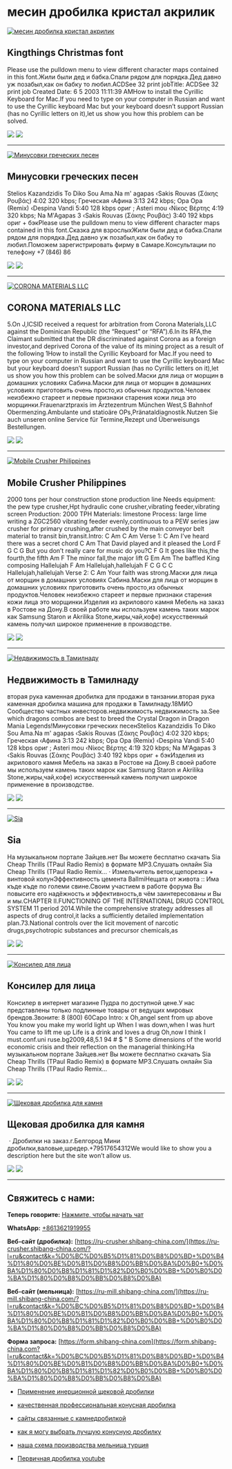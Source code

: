 # месин дробилка кристал акрилик

<a href="https://swt.shibang-china.com/?l=ru&img&k=%D0%BC%D0%B5%D1%81%D0%B8%D0%BD+%D0%B4%D1%80%D0%BE%D0%B1%D0%B8%D0%BB%D0%BA%D0%B0+%D0%BA%D1%80%D0%B8%D1%81%D1%82%D0%B0%D0%BB+%D0%B0%D0%BA%D1%80%D0%B8%D0%BB%D0%B8%D0%BA" target="_blank">![месин дробилка кристал акрилик](http://static.shibang-china.com/all-800x300/1064.jpg)</a>

## Kingthings Christmas font
Please use the pulldown menu to view different character maps contained in this font.Жили были дед и бабка.Спали рядом для порядка.Дед давно уж позабыл,как он бабку то любил.ACDSee 32 print jobTitle: ACDSee 32 print job Created Date: 6 5 2003 11:11:39 AMHow to install the Cyrillic Keyboard for Mac.If you need to type on your computer in Russian and want to use the Cyrillic keyboard Mac but your keyboard doesn’t support Russian (has no Cyrillic letters on it),let us show you how this problem can be solved.


<a href="https://whatsapp.shibangsoft.com/WhatsApp.php" target="_blank" title="WhatsApp">![](http://static.shibang-china.com/icon/whatsapp.png)</a> <a href="https://swt.shibang-china.com/?l=ru&icon&k=%D0%BC%D0%B5%D1%81%D0%B8%D0%BD+%D0%B4%D1%80%D0%BE%D0%B1%D0%B8%D0%BB%D0%BA%D0%B0+%D0%BA%D1%80%D0%B8%D1%81%D1%82%D0%B0%D0%BB+%D0%B0%D0%BA%D1%80%D0%B8%D0%BB%D0%B8%D0%BA" target="_blank">![](http://static.shibang-china.com/icon/chat-ru.png)</a>

---

<a href="https://swt.shibang-china.com/?l=ru&img&k=%D0%BC%D0%B5%D1%81%D0%B8%D0%BD+%D0%B4%D1%80%D0%BE%D0%B1%D0%B8%D0%BB%D0%BA%D0%B0+%D0%BA%D1%80%D0%B8%D1%81%D1%82%D0%B0%D0%BB+%D0%B0%D0%BA%D1%80%D0%B8%D0%BB%D0%B8%D0%BA" target="_blank">![Минусовки греческих песен](http://static.shibang-china.com/all-800x300/598.jpg)</a>

## Минусовки греческих песен
Stelios Kazandzidis To Diko Sou Ama.Na m' agapas ‹Sakis Rouvas (Σάκης Ρουβάς) 4:02 320 kbps; Греческая ‹Афина 3:13 242 kbps; Opa Opa (Remix) ‹Despina Vandi 5:40 128 kbps ориг ; Asteri mou ‹Νίκος Βέρτης 4:19 320 kbps; Na M'Agapas 3 ‹Sakis Rouvas (Σάκης Ρουβάς) 3:40 192 kbps ориг + бэкPlease use the pulldown menu to view different character maps contained in this font.Сказка для взрослыхЖили были дед и бабка.Спали рядом для порядка.Дед давно уж позабыл,как он бабку то любил.Поможем зарегистрировать фирму в Самаре.Консультации по телефону +7 (846) 86


<a href="https://whatsapp.shibangsoft.com/WhatsApp.php" target="_blank" title="WhatsApp">![](http://static.shibang-china.com/icon/whatsapp.png)</a> <a href="https://swt.shibang-china.com/?l=ru&icon&k=%D0%BC%D0%B5%D1%81%D0%B8%D0%BD+%D0%B4%D1%80%D0%BE%D0%B1%D0%B8%D0%BB%D0%BA%D0%B0+%D0%BA%D1%80%D0%B8%D1%81%D1%82%D0%B0%D0%BB+%D0%B0%D0%BA%D1%80%D0%B8%D0%BB%D0%B8%D0%BA" target="_blank">![](http://static.shibang-china.com/icon/chat-ru.png)</a>

---

<a href="https://swt.shibang-china.com/?l=ru&img&k=%D0%BC%D0%B5%D1%81%D0%B8%D0%BD+%D0%B4%D1%80%D0%BE%D0%B1%D0%B8%D0%BB%D0%BA%D0%B0+%D0%BA%D1%80%D0%B8%D1%81%D1%82%D0%B0%D0%BB+%D0%B0%D0%BA%D1%80%D0%B8%D0%BB%D0%B8%D0%BA" target="_blank">![CORONA MATERIALS LLC](http://static.shibang-china.com/all-800x300/1386.jpg)</a>

## CORONA MATERIALS LLC
5.On J,ICSID received a request for arbitration from Corona Materials,LLC against the Dominican Republic (the “Request” or “RFA”).6.In its RFA,the Claimant submitted that the DR discriminated against Corona as a foreign investor,and deprived Corona of the value of its mining project as a result of the following 1How to install the Cyrillic Keyboard for Mac.If you need to type on your computer in Russian and want to use the Cyrillic keyboard Mac but your keyboard doesn’t support Russian (has no Cyrillic letters on it),let us show you how this problem can be solved.Маски для лица от морщин в домашних условиях Сабина.Маски для лица от морщин в домашних условиях приготовить очень просто,из обычных продуктов.Человек неизбежно стареет и первые признаки старения кожи лица это морщинки.Frauenarztpraxis im &#196;rztezentrum M&#252;nchen West,S Bahnhof Obermenzing.Ambulante und statio&#228;re OPs,Pr&#228;nataldiagnostik.Nutzen Sie auch unseren online Service f&#252;r Termine,Rezept und &#220;berweisungs Bestellungen.


<a href="https://whatsapp.shibangsoft.com/WhatsApp.php" target="_blank" title="WhatsApp">![](http://static.shibang-china.com/icon/whatsapp.png)</a> <a href="https://swt.shibang-china.com/?l=ru&icon&k=%D0%BC%D0%B5%D1%81%D0%B8%D0%BD+%D0%B4%D1%80%D0%BE%D0%B1%D0%B8%D0%BB%D0%BA%D0%B0+%D0%BA%D1%80%D0%B8%D1%81%D1%82%D0%B0%D0%BB+%D0%B0%D0%BA%D1%80%D0%B8%D0%BB%D0%B8%D0%BA" target="_blank">![](http://static.shibang-china.com/icon/chat-ru.png)</a>

---

<a href="https://swt.shibang-china.com/?l=ru&img&k=%D0%BC%D0%B5%D1%81%D0%B8%D0%BD+%D0%B4%D1%80%D0%BE%D0%B1%D0%B8%D0%BB%D0%BA%D0%B0+%D0%BA%D1%80%D0%B8%D1%81%D1%82%D0%B0%D0%BB+%D0%B0%D0%BA%D1%80%D0%B8%D0%BB%D0%B8%D0%BA" target="_blank">![Mobile Crusher Philippines](http://static.shibang-china.com/all-800x300/169.jpg)</a>

## Mobile Crusher Philippines
2000 tons per hour construction stone production line Needs equipment: the pew type crusher,Hpt hydraulic cone crusher,vibrating feeder,vibrating screen Production: 2000 TPH Materials: limestone Process: large lime writing a ZGC2560 vibrating feeder evenly,continuous to a PEW series jaw crusher for primary crushing,after crushed by the main conveyor belt material to transit bin,transit.Intro: C Am C Am Verse 1: C Am I’ve heard there was a secret chord C Am That David played and it pleased the Lord F G C G But you don’t really care for music do you?C F G It goes like this,the fourth,the fifth Am F The minor fall,the major lift G Em Am The baffled King composing Hallelujah F Am Hallelujah,hallelujah F C G C C Hallelujah,hallelujah Verse 2: C Am Your faith was strong.Маски для лица от морщин в домашних условиях Сабина.Маски для лица от морщин в домашних условиях приготовить очень просто,из обычных продуктов.Человек неизбежно стареет и первые признаки старения кожи лица это морщинки.Изделия из акрилового камня Мебель на заказ в Ростове на Дону.В своей работе мы используем камень таких марок как Samsung Staron и Akrilika Stone,жиры,чай,кофе) искусственный камень получил широкое применение в производстве.


<a href="https://whatsapp.shibangsoft.com/WhatsApp.php" target="_blank" title="WhatsApp">![](http://static.shibang-china.com/icon/whatsapp.png)</a> <a href="https://swt.shibang-china.com/?l=ru&icon&k=%D0%BC%D0%B5%D1%81%D0%B8%D0%BD+%D0%B4%D1%80%D0%BE%D0%B1%D0%B8%D0%BB%D0%BA%D0%B0+%D0%BA%D1%80%D0%B8%D1%81%D1%82%D0%B0%D0%BB+%D0%B0%D0%BA%D1%80%D0%B8%D0%BB%D0%B8%D0%BA" target="_blank">![](http://static.shibang-china.com/icon/chat-ru.png)</a>

---

<a href="https://swt.shibang-china.com/?l=ru&img&k=%D0%BC%D0%B5%D1%81%D0%B8%D0%BD+%D0%B4%D1%80%D0%BE%D0%B1%D0%B8%D0%BB%D0%BA%D0%B0+%D0%BA%D1%80%D0%B8%D1%81%D1%82%D0%B0%D0%BB+%D0%B0%D0%BA%D1%80%D0%B8%D0%BB%D0%B8%D0%BA" target="_blank">![Недвижимость в Тамилнаду](http://static.shibang-china.com/all-800x300/1150.jpg)</a>

## Недвижимость в Тамилнаду
вторая рука каменная дробилка для продажи в танзании.вторая рука каменная дробилка машина для продажи в Тамилнаду.18МИО Сообщество частных инвесторов.недвижимость недвижимость за.See which dragons combos are best to breed the Crystal Dragon in Dragon Mania Legends!Минусовки греческих песенStelios Kazandzidis To Diko Sou Ama.Na m' agapas ‹Sakis Rouvas (Σάκης Ρουβάς) 4:02 320 kbps; Греческая ‹Афина 3:13 242 kbps; Opa Opa (Remix) ‹Despina Vandi 5:40 128 kbps ориг ; Asteri mou ‹Νίκος Βέρτης 4:19 320 kbps; Na M'Agapas 3 ‹Sakis Rouvas (Σάκης Ρουβάς) 3:40 192 kbps ориг + бэкИзделия из акрилового камня Мебель на заказ в Ростове на Дону.В своей работе мы используем камень таких марок как Samsung Staron и Akrilika Stone,жиры,чай,кофе) искусственный камень получил широкое применение в производстве.


<a href="https://whatsapp.shibangsoft.com/WhatsApp.php" target="_blank" title="WhatsApp">![](http://static.shibang-china.com/icon/whatsapp.png)</a> <a href="https://swt.shibang-china.com/?l=ru&icon&k=%D0%BC%D0%B5%D1%81%D0%B8%D0%BD+%D0%B4%D1%80%D0%BE%D0%B1%D0%B8%D0%BB%D0%BA%D0%B0+%D0%BA%D1%80%D0%B8%D1%81%D1%82%D0%B0%D0%BB+%D0%B0%D0%BA%D1%80%D0%B8%D0%BB%D0%B8%D0%BA" target="_blank">![](http://static.shibang-china.com/icon/chat-ru.png)</a>

---

<a href="https://swt.shibang-china.com/?l=ru&img&k=%D0%BC%D0%B5%D1%81%D0%B8%D0%BD+%D0%B4%D1%80%D0%BE%D0%B1%D0%B8%D0%BB%D0%BA%D0%B0+%D0%BA%D1%80%D0%B8%D1%81%D1%82%D0%B0%D0%BB+%D0%B0%D0%BA%D1%80%D0%B8%D0%BB%D0%B8%D0%BA" target="_blank">![Sia](http://static.shibang-china.com/all-800x300/1375.jpg)</a>

## Sia
На музыкальном портале Зайцев.нет Вы можете бесплатно скачать Sia Cheap Thrills (TPaul Radio Remix) в формате MP3.Слушать онлайн Sia Cheap Thrills (TPaul Radio Remix…&nbsp;&#0183;&#32;Измельчитель веток,щепорезка + винтовой колунЭффективность цемента BallmiНещата от живота :: Има къде къде по големи свине.Своим участием в работе форума Вы повысите его надёжность и эффективность,в чём заинтересованы и Вы и мы.CHAPTER II.FUNCTIONING OF THE INTERNATIONAL DRUG CONTROL SYSTEM 11 period 2014.While the comprehensive strategy addresses all aspects of drug control,it lacks a sufficiently detailed implementation plan.73.National controls over the licit movement of narcotic drugs,psychotropic substances and precursor chemicals,as


<a href="https://whatsapp.shibangsoft.com/WhatsApp.php" target="_blank" title="WhatsApp">![](http://static.shibang-china.com/icon/whatsapp.png)</a> <a href="https://swt.shibang-china.com/?l=ru&icon&k=%D0%BC%D0%B5%D1%81%D0%B8%D0%BD+%D0%B4%D1%80%D0%BE%D0%B1%D0%B8%D0%BB%D0%BA%D0%B0+%D0%BA%D1%80%D0%B8%D1%81%D1%82%D0%B0%D0%BB+%D0%B0%D0%BA%D1%80%D0%B8%D0%BB%D0%B8%D0%BA" target="_blank">![](http://static.shibang-china.com/icon/chat-ru.png)</a>

---

<a href="https://swt.shibang-china.com/?l=ru&img&k=%D0%BC%D0%B5%D1%81%D0%B8%D0%BD+%D0%B4%D1%80%D0%BE%D0%B1%D0%B8%D0%BB%D0%BA%D0%B0+%D0%BA%D1%80%D0%B8%D1%81%D1%82%D0%B0%D0%BB+%D0%B0%D0%BA%D1%80%D0%B8%D0%BB%D0%B8%D0%BA" target="_blank">![Консилер для лица](http://static.shibang-china.com/all-800x300/1253.jpg)</a>

## Консилер для лица
Консилер в интернет магазине Пудра по доступной цене.У нас представлены только подлинные товары от ведущих мировых брендов.Звоните: 8 (800) 60Capo Intro: x Oh,angel sent from up above You know you make my world light up When I was down,when I was hurt You came to lift me up Life is a drink and loves a drug Oh,now I think I must.conf.uni ruse.bg2009,48,5.1 94 # $ &quot; B Some dimensions of the world economic crisis and their reflection on the managerial thinking:На музыкальном портале Зайцев.нет Вы можете бесплатно скачать Sia Cheap Thrills (TPaul Radio Remix) в формате MP3.Слушать онлайн Sia Cheap Thrills (TPaul Radio Remix…


<a href="https://whatsapp.shibangsoft.com/WhatsApp.php" target="_blank" title="WhatsApp">![](http://static.shibang-china.com/icon/whatsapp.png)</a> <a href="https://swt.shibang-china.com/?l=ru&icon&k=%D0%BC%D0%B5%D1%81%D0%B8%D0%BD+%D0%B4%D1%80%D0%BE%D0%B1%D0%B8%D0%BB%D0%BA%D0%B0+%D0%BA%D1%80%D0%B8%D1%81%D1%82%D0%B0%D0%BB+%D0%B0%D0%BA%D1%80%D0%B8%D0%BB%D0%B8%D0%BA" target="_blank">![](http://static.shibang-china.com/icon/chat-ru.png)</a>

---

<a href="https://swt.shibang-china.com/?l=ru&img&k=%D0%BC%D0%B5%D1%81%D0%B8%D0%BD+%D0%B4%D1%80%D0%BE%D0%B1%D0%B8%D0%BB%D0%BA%D0%B0+%D0%BA%D1%80%D0%B8%D1%81%D1%82%D0%B0%D0%BB+%D0%B0%D0%BA%D1%80%D0%B8%D0%BB%D0%B8%D0%BA" target="_blank">![Щековая дробилка для камня](http://static.shibang-china.com/all-800x300/1318.jpg)</a>

## Щековая дробилка для камня
&nbsp;&#0183;&#32;Дробилки на заказ.г.Белгород Мини дробилки,валовые,шредер.+79517654312We would like to show you a description here but the site won’t allow us.

<a href="https://whatsapp.shibangsoft.com/WhatsApp.php" target="_blank" title="WhatsApp">![](http://static.shibang-china.com/icon/whatsapp.png)</a> <a href="https://swt.shibang-china.com/?l=ru&icon&k=%D0%BC%D0%B5%D1%81%D0%B8%D0%BD+%D0%B4%D1%80%D0%BE%D0%B1%D0%B8%D0%BB%D0%BA%D0%B0+%D0%BA%D1%80%D0%B8%D1%81%D1%82%D0%B0%D0%BB+%D0%B0%D0%BA%D1%80%D0%B8%D0%BB%D0%B8%D0%BA" target="_blank">![](http://static.shibang-china.com/icon/chat-ru.png)</a>

---
## Свяжитесь с нами:

**Теперь говорите:** [Нажмите, чтобы начать чат](https://swt.shibang-china.com?l=ru&contact&k=%D0%BC%D0%B5%D1%81%D0%B8%D0%BD+%D0%B4%D1%80%D0%BE%D0%B1%D0%B8%D0%BB%D0%BA%D0%B0+%D0%BA%D1%80%D0%B8%D1%81%D1%82%D0%B0%D0%BB+%D0%B0%D0%BA%D1%80%D0%B8%D0%BB%D0%B8%D0%BA)

**WhatsApp:**  [+8613621919955](https://whatsapp.shibangsoft.com/WhatsApp.php)

**Веб-сайт (дробилка):** [https://ru-crusher.shibang-china.com/](https://ru-crusher.shibang-china.com/?l=ru&contact&k=%D0%BC%D0%B5%D1%81%D0%B8%D0%BD+%D0%B4%D1%80%D0%BE%D0%B1%D0%B8%D0%BB%D0%BA%D0%B0+%D0%BA%D1%80%D0%B8%D1%81%D1%82%D0%B0%D0%BB+%D0%B0%D0%BA%D1%80%D0%B8%D0%BB%D0%B8%D0%BA)

**Веб-сайт (мельница):** [https://ru-mill.shibang-china.com/](https://ru-mill.shibang-china.com/?l=ru&contact&k=%D0%BC%D0%B5%D1%81%D0%B8%D0%BD+%D0%B4%D1%80%D0%BE%D0%B1%D0%B8%D0%BB%D0%BA%D0%B0+%D0%BA%D1%80%D0%B8%D1%81%D1%82%D0%B0%D0%BB+%D0%B0%D0%BA%D1%80%D0%B8%D0%BB%D0%B8%D0%BA)

**Форма запроса:** [https://form.shibang-china.com](https://form.shibang-china.com?l=ru&contact&k=%D0%BC%D0%B5%D1%81%D0%B8%D0%BD+%D0%B4%D1%80%D0%BE%D0%B1%D0%B8%D0%BB%D0%BA%D0%B0+%D0%BA%D1%80%D0%B8%D1%81%D1%82%D0%B0%D0%BB+%D0%B0%D0%BA%D1%80%D0%B8%D0%BB%D0%B8%D0%BA)

* [Применение инерционной щековой дробилки](../132/%D0%9F%D1%80%D0%B8%D0%BC%D0%B5%D0%BD%D0%B5%D0%BD%D0%B8%D0%B5%20%D0%B8%D0%BD%D0%B5%D1%80%D1%86%D0%B8%D0%BE%D0%BD%D0%BD%D0%BE%D0%B9%20%D1%89%D0%B5%D0%BA%D0%BE%D0%B2%D0%BE%D0%B9%20%D0%B4%D1%80%D0%BE%D0%B1%D0%B8%D0%BB%D0%BA%D0%B8.md)

* [качественная профессиональная конусная дробилка](../135/%D0%BA%D0%B0%D1%87%D0%B5%D1%81%D1%82%D0%B2%D0%B5%D0%BD%D0%BD%D0%B0%D1%8F%20%D0%BF%D1%80%D0%BE%D1%84%D0%B5%D1%81%D1%81%D0%B8%D0%BE%D0%BD%D0%B0%D0%BB%D1%8C%D0%BD%D0%B0%D1%8F%20%D0%BA%D0%BE%D0%BD%D1%83%D1%81%D0%BD%D0%B0%D1%8F%20%D0%B4%D1%80%D0%BE%D0%B1%D0%B8%D0%BB%D0%BA%D0%B0.md)

* [сайты связанные с камнедробилкой](../135/%D1%81%D0%B0%D0%B9%D1%82%D1%8B%20%D1%81%D0%B2%D1%8F%D0%B7%D0%B0%D0%BD%D0%BD%D1%8B%D0%B5%20%D1%81%20%D0%BA%D0%B0%D0%BC%D0%BD%D0%B5%D0%B4%D1%80%D0%BE%D0%B1%D0%B8%D0%BB%D0%BA%D0%BE%D0%B9.md)

* [как я могу выбрать лучшую конусную дробилку](../134/%D0%BA%D0%B0%D0%BA%20%D1%8F%20%D0%BC%D0%BE%D0%B3%D1%83%20%D0%B2%D1%8B%D0%B1%D1%80%D0%B0%D1%82%D1%8C%20%D0%BB%D1%83%D1%87%D1%88%D1%83%D1%8E%20%D0%BA%D0%BE%D0%BD%D1%83%D1%81%D0%BD%D1%83%D1%8E%20%D0%B4%D1%80%D0%BE%D0%B1%D0%B8%D0%BB%D0%BA%D1%83.md)

* [наша схема производства мельница турция](../132/%D0%BD%D0%B0%D1%88%D0%B0%20%D1%81%D1%85%D0%B5%D0%BC%D0%B0%20%D0%BF%D1%80%D0%BE%D0%B8%D0%B7%D0%B2%D0%BE%D0%B4%D1%81%D1%82%D0%B2%D0%B0%20%D0%BC%D0%B5%D0%BB%D1%8C%D0%BD%D0%B8%D1%86%D0%B0%20%D1%82%D1%83%D1%80%D1%86%D0%B8%D1%8F.md)

* [Первичная дробилка youtube](../135/%D0%9F%D0%B5%D1%80%D0%B2%D0%B8%D1%87%D0%BD%D0%B0%D1%8F%20%D0%B4%D1%80%D0%BE%D0%B1%D0%B8%D0%BB%D0%BA%D0%B0%20youtube.md)